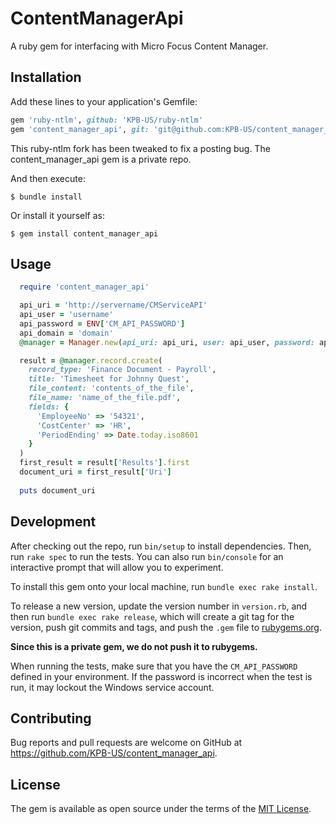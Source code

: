 # ContentManagerApi

A ruby gem for interfacing with Micro Focus Content Manager.
## Installation

Add these lines to your application's Gemfile:

```ruby
gem 'ruby-ntlm', github: 'KPB-US/ruby-ntlm'
gem 'content_manager_api', git: 'git@github.com:KPB-US/content_manager_api'
```

This ruby-ntlm fork has been tweaked to fix a posting bug.  The content_manager_api gem is a private repo.

And then execute:

    $ bundle install

Or install it yourself as:

    $ gem install content_manager_api

## Usage

```ruby
  require 'content_manager_api'

  api_uri = 'http://servername/CMServiceAPI'
  api_user = 'username'
  api_password = ENV['CM_API_PASSWORD']
  api_domain = 'domain'
  @manager = Manager.new(api_uri: api_uri, user: api_user, password: api_password, domain: api_domain)    

  result = @manager.record.create(
    record_type: 'Finance Document - Payroll',
    title: 'Timesheet for Johnny Quest',
    file_content: 'contents_of_the_file',
    file_name: 'name_of_the_file.pdf',
    fields: { 
      'EmployeeNo' => '54321',
      'CostCenter' => 'HR',
      'PeriodEnding' => Date.today.iso8601
    }
  )
  first_result = result['Results'].first
  document_uri = first_result['Uri']
  
  puts document_uri

```

## Development

After checking out the repo, run `bin/setup` to install dependencies. Then, run `rake spec` to run the tests. You can also run `bin/console` for an interactive prompt that will allow you to experiment.

To install this gem onto your local machine, run `bundle exec rake install`. 

To release a new version, update the version number in `version.rb`, and then run `bundle exec rake release`, which will create a git tag for the version, push git commits and tags, and push the `.gem` file to [rubygems.org](https://rubygems.org).

**Since this is a private gem, we do not push it to rubygems.**

When running the tests, make sure that you have the `CM_API_PASSWORD` defined in your environment.  If the password is incorrect when the test is run, it may lockout the Windows service account.

## Contributing

Bug reports and pull requests are welcome on GitHub at https://github.com/KPB-US/content_manager_api.


## License

The gem is available as open source under the terms of the [MIT License](https://opensource.org/licenses/MIT).
